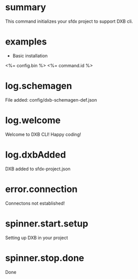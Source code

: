 # summary

This command initializes your sfdx project to support DXB cli.

# examples

- Basic installation

<%= config.bin %> <%= command.id %>

# log.schemagen

File added: config/dxb-schemagen-def.json

# log.welcome

Welcome to DXB CLI! Happy coding!

# log.dxbAdded

DXB added to sfdx-project.json

# error.connection

Connectons not established!

# spinner.start.setup

Setting up DXB in your project

# spinner.stop.done

Done

